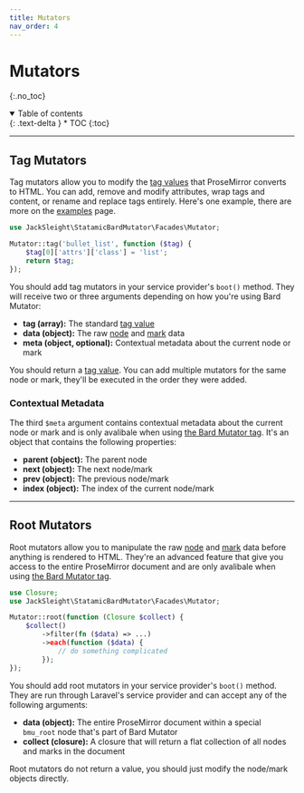 ```yaml
---
title: Mutators
nav_order: 4
---
```


# Mutators
{:.no_toc}

<details open markdown="block">
  <summary>
      Table of contents
  </summary>
  {: .text-delta }
* TOC
{:toc}
</details>

---

## Tag Mutators

Tag mutators allow you to modify the [tag values](data-formats.html#tag-values) that ProseMirror converts to HTML. You can add, remove and modify attributes, wrap tags and content, or rename and replace tags entirely. Here's one example, there are more on the [examples](examples.html) page.

```php
use JackSleight\StatamicBardMutator\Facades\Mutator;

Mutator::tag('bullet_list', function ($tag) {
    $tag[0]['attrs']['class'] = 'list';
    return $tag;
});
```

You should add tag mutators in your service provider's `boot()` method. They will receive two or three arguments depending on how you're using Bard Mutator:

* **tag (array):** The standard [tag value](data-formats.html#tag-values)
* **data (object):** The raw [node](data-formats.html#node-data) and [mark](data-formats.html#mark-data) data
* **meta (object, optional):** Contextual metadata about the current node or mark

You should return a [tag value](data-formats.html#tag-values). You can add multiple mutators for the same node or mark, they'll be executed in the order they were added.

### Contextual Metadata

The third `$meta` argument contains contextual metadata about the current node or mark and is only avalibale when using [the Bard Mutator tag](templating.html#the-bard-mutator-tag). It's an object that contains the following properties:

* **parent (object):** The parent node
* **next (object):** The next node/mark
* **prev (object):** The previous node/mark
* **index (object):** The index of the current node/mark

---

## Root Mutators

Root mutators allow you to manipulate the raw [node](data-formats.html#node-data) and [mark](data-formats.html#mark-data) data before anything is rendered to HTML. They're an advanced feature that give you access to the entire ProseMirror document and are only avalibale when using [the Bard Mutator tag](templating.html#the-bard-mutator-tag).

```php
use Closure;
use JackSleight\StatamicBardMutator\Facades\Mutator;

Mutator::root(function (Closure $collect) {
    $collect()
        ->filter(fn ($data) => ...)
        ->each(function ($data) {
            // do something complicated
        });
});
```

You should add root mutators in your service provider's `boot()` method. They are run through Laravel's service provider and can accept any of the following arguments:

* **data (object):** The entire ProseMirror document within a special `bmu_root` node that's part of Bard Mutator
* **collect (closure):** A closure that will return a flat collection of all nodes and marks in the document

Root mutators do not return a value, you should just modify the node/mark objects directly.